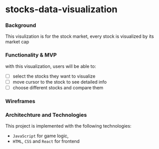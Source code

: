 # stocks-data-visualization

### Background
This visulization is for the stock market, every stock is visualized by its market cap 

### Functionality & MVP 
with this visualization, users will be able to:
- [ ] select the stocks they want to visualize
- [ ] move cursor to the stock to see detailed info 
- [ ] choose different stocks and compare them

### Wireframes

### Architechture and Technologies 
This project is implemented with the following technologies:
- `JavaScript` for game logic,
- `HTML`, `CSS` and `React` for frontend

